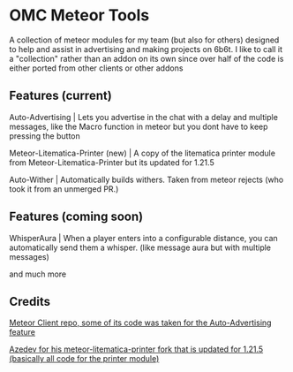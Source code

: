 # OMC Meteor Tools
A collection of meteor modules for my team (but also for others) designed to help and assist in advertising and making projects on 6b6t.
I like to call it a "collection" rather than an addon on its own since over half of the code is either ported from other clients or other addons

## Features (current)
Auto-Advertising | Lets you advertise in the chat with a delay and multiple messages, like the Macro function in meteor but you dont have to keep pressing the button

Meteor-Litematica-Printer (new) | A copy of the litematica printer module from Meteor-Litematica-Printer but its updated for 1.21.5

Auto-Wither | Automatically builds withers. Taken from meteor rejects (who took it from an unmerged PR.)
## Features (coming soon)

WhisperAura | When a player enters into a configurable distance, you can automatically send them a whisper. (like message aura but with multiple messages)

and much more

## Credits
[Meteor Client repo, some of its code was taken for the Auto-Advertising feature](https://github.com/MeteorDevelopment/meteor-client/blob/master/src/main/java/meteordevelopment/meteorclient/systems/macros/Macro.java)

[Azedev for his meteor-litematica-printer fork that is updated for 1.21.5 (basically all code for the printer module)](https://github.com/azedeveloper/meteor-litematica-printer/tree/main)
